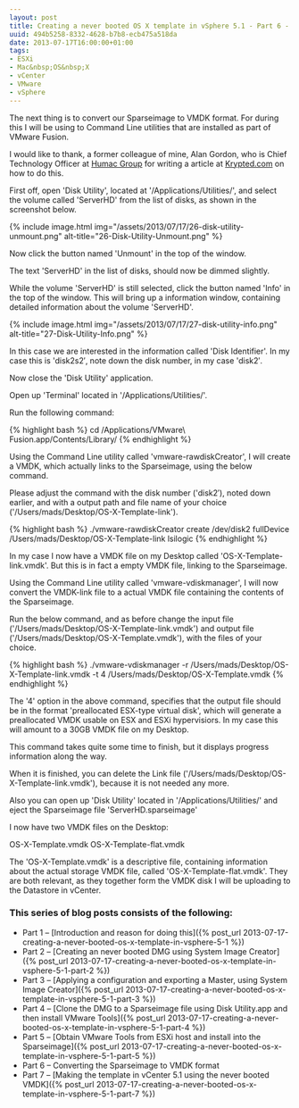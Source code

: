 ```yaml
---
layout: post
title: Creating a never booted OS X template in vSphere 5.1 - Part 6 - Converting the Sparseimage to VMDK format
uuid: 494b5258-8332-4628-b7b8-ecb475a518da
date: 2013-07-17T16:00:00+01:00
tags:
- ESXi
- Mac&nbsp;OS&nbsp;X
- vCenter
- VMware
- vSphere
---
```

The next thing is to convert our Sparseimage to VMDK format. For during this I will be using to Command Line utilities that are installed as part of VMware Fusion.

I would like to thank, a former colleague of mine, Alan Gordon, who is Chief Technology Officer at [Humac Group](www.humac.dk) for writing a article at [Krypted.com](http://krypted.com/mac-os-x/how-to-move-a-physical-machine-server-to-a-vmware-vm/) on how to do this<!--break-->.

First off, open 'Disk Utility', located at '/Applications/Utilities/', and select the volume called 'ServerHD' from the list of disks, as shown in the screenshot below.

{% include image.html img="/assets/2013/07/17/26-disk-utility-unmount.png" alt-title="26-Disk-Utility-Unmount.png" %}

Now click the button named 'Unmount' in the top of the window.

The text 'ServerHD' in the list of disks, should now be dimmed slightly.

While the volume 'ServerHD' is still selected, click the button named 'Info' in the top of the window. This will bring up a information window, containing detailed information about the volume 'ServerHD'.

{% include image.html img="/assets/2013/07/17/27-disk-utility-info.png" alt-title="27-Disk-Utility-Info.png" %}

In this case we are interested in the information called 'Disk Identifier'. In my case this is 'disk2s2&#8242;, note down the disk number, in my case 'disk2&#8242;.

Now close the 'Disk Utility' application.

Open up 'Terminal' located in '/Applications/Utilities/'.

Run the following command:

{% highlight bash %}
cd /Applications/VMware\ Fusion.app/Contents/Library/
{% endhighlight %}

Using the Command Line utility called 'vmware-rawdiskCreator', I will create a VMDK, which actually links to the Sparseimage, using the below command.

Please adjust the command with the disk number ('disk2&#8242;), noted down earlier, and with a output path and file name of your choice ('/Users/mads/Desktop/OS-X-Template-link').

{% highlight bash %}
./vmware-rawdiskCreator create /dev/disk2 fullDevice /Users/mads/Desktop/OS-X-Template-link lsilogic
{% endhighlight %}

In my case I now have a VMDK file on my Desktop called 'OS-X-Template-link.vmdk'. But this is in fact a empty VMDK file, linking to the Sparseimage.

Using the Command Line utility called 'vmware-vdiskmanager', I will now convert the VMDK-link file to a actual VMDK file containing the contents of the Sparseimage.

Run the below command, and as before change the input file ('/Users/mads/Desktop/OS-X-Template-link.vmdk') and output file ('/Users/mads/Desktop/OS-X-Template.vmdk'), with the files of your choice.

{% highlight bash %}
./vmware-vdiskmanager -r /Users/mads/Desktop/OS-X-Template-link.vmdk -t 4 /Users/mads/Desktop/OS-X-Template.vmdk
{% endhighlight %}

The '4' option in the above command, specifies that the output file should be in the format 'preallocated ESX-type virtual disk', which will generate a preallocated VMDK usable on ESX and ESXi hypervisiors. In my case this will amount to a 30GB VMDK file on my Desktop.

This command takes quite some time to finish, but it displays progress information along the way.

When it is finished, you can delete the Link file ('/Users/mads/Desktop/OS-X-Template-link.vmdk'), because it is not needed any more.

Also you can open up 'Disk Utility' located in '/Applications/Utilities/' and eject the Sparseimage file 'ServerHD.sparseimage'

I now have two VMDK files on the Desktop:

OS-X-Template.vmdk
OS-X-Template-flat.vmdk

The 'OS-X-Template.vmdk' is a descriptive file, containing information about the actual storage VMDK file, called 'OS-X-Template-flat.vmdk'. They are both relevant, as they together form the VMDK disk I will be uploading to the Datastore in vCenter.

### This series of blog posts consists of the following:

* Part 1 – [Introduction and reason for doing this]({% post_url 2013-07-17-creating-a-never-booted-os-x-template-in-vsphere-5-1 %})
* Part 2 – [Creating an never booted DMG using System Image Creator]({% post_url 2013-07-17-creating-a-never-booted-os-x-template-in-vsphere-5-1-part-2 %})
* Part 3 – [Applying a configuration and exporting a Master, using System Image Creator]({% post_url 2013-07-17-creating-a-never-booted-os-x-template-in-vsphere-5-1-part-3 %})
* Part 4 – [Clone the DMG to a Sparseimage file using Disk Utility.app and then install VMware Tools]({% post_url 2013-07-17-creating-a-never-booted-os-x-template-in-vsphere-5-1-part-4 %})
* Part 5 – [Obtain VMware Tools from ESXi host and install into the Sparseimage]({% post_url 2013-07-17-creating-a-never-booted-os-x-template-in-vsphere-5-1-part-5 %})
* Part 6 – Converting the Sparseimage to VMDK format
* Part 7 – [Making the template in vCenter 5.1 using the never booted VMDK]({% post_url 2013-07-17-creating-a-never-booted-os-x-template-in-vsphere-5-1-part-7 %})
